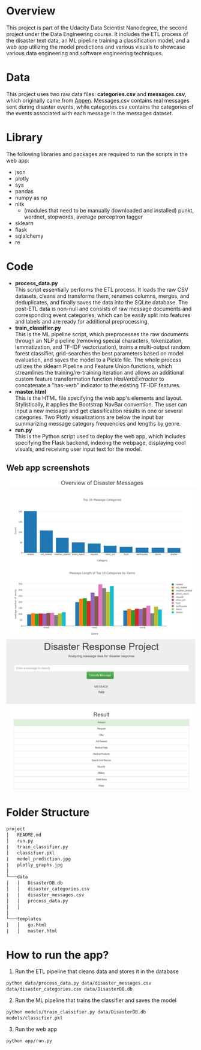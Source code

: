 # Overview

This project is part of the Udacity Data Scientist Nanodegree, the second project under the Data Engineering course. It includes the ETL process of the disaster text data, an ML pipeline training a classification model, and a web app utilizing the model predictions and various visuals to showcase various data engineering and software engineering techniques.

# Data

This project uses two raw data files: **categories.csv** and **messages.csv**, which originally came from [Appen](https://www.appen.com/). Messages.csv contains real messages sent during disaster events, while categories.csv contains the categories of the events associated with each message in the messages dataset.

# Library

The following libraries and packages are required to run the scripts in the web app:
* json
* plotly
* sys
* pandas
* numpy as np
* nltk
  * (modules that need to be manually downloaded and installed) punkt, wordnet, stopwords, average perceptron tagger
* sklearn
* flask
* sqlalchemy
* re

# Code

* **process_data.py** <br>
  This script essentially performs the ETL process. It loads the raw CSV datasets, cleans and transforms them, renames columns, merges, and deduplicates, and finally saves the data into the SQLite database. The post-ETL data is non-null and consists of raw message documents and corresponding event categories, which can be easily split into features and labels and are ready for additional preprocessing.
* **train_classifier.py** <br>
  This is the ML pipeline script, which preprocesses the raw documents through an NLP pipeline (removing special characters, tokenization, lemmatization, and TF-IDF vectorization), trains a multi-output random forest classifier, grid-searches the best parameters based on model evaluation, and saves the model to a Pickle file. The whole process utilizes the sklearn Pipeline and Feature Union functions, which streamlines the training/re-training iteration and allows an additional custom feature transformation function *HasVerbExtractor* to concatenate a "has-verb" indicator to the existing TF-IDF features.
* **master.html** <br>
  This is the HTML file specifying the web app's elements and layout. Stylistically, it applies the Bootstrap NavBar convention. The user can input a new message and get classification results in one or several categories. Two Plotly visualizations are below the input bar summarizing message category frequencies and lengths by genre.
* **run.py** <br>
  This is the Python script used to deploy the web app, which includes specifying the Flask backend, indexing the webpage, displaying cool visuals, and receiving user input text for the model.

## Web app screenshots

![alt text](https://github.com/calvinzyl/Disaster_Response_Pipeline_Udacity_Project/blob/main/plotly_graphs.jpg?raw=true)
![alt text](https://github.com/calvinzyl/Disaster_Response_Pipeline_Udacity_Project/blob/main/model_prediction.jpg?raw=true)


# Folder Structure

```
project
│   README.md
│   run.py
|   train_classifier.py
|   classifier.pkl
|   model_prediction.jpg
|   plotly_graphs.jpg    
│
└───data
│   │   DisasterDB.db
│   │   disaster_categories.csv
|   |   disaster_messages.csv
|   |   process_data.py
│   │
│   
└───templates
|   │   go.html
|   │   master.html
```

# How to run the app?

1. Run the ETL pipeline that cleans data and stores it in the database
```
python data/process_data.py data/disaster_messages.csv data/disaster_categories.csv data/DisasterDB.db
```
2. Run the ML pipeline that trains the classifier and saves the model
```
python models/train_classifier.py data/DisasterDB.db models/classifier.pkl
```
3. Run the web app
```
python app/run.py
```


